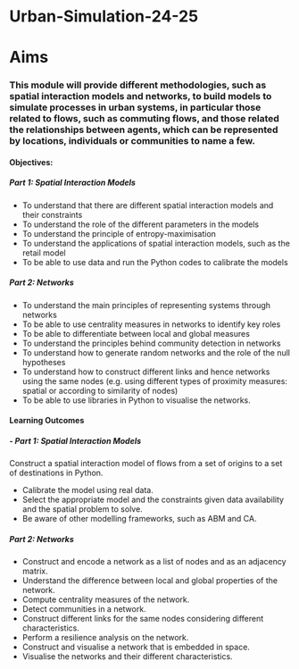 # Urban-Simulation-24-25

# Aims  
### This module will provide different methodologies, such as spatial interaction models and networks, to build models to simulate processes in urban systems, in particular those related to flows, such as commuting flows, and those related the relationships between agents, which can be represented by locations, individuals or communities to name a few. 

#### Objectives:
##### Part 1: Spatial Interaction Models
- To understand that there are different spatial interaction models and their constraints
- To understand the role of the different parameters in the models
- To understand the principle of entropy-maximisation 
- To understand the applications of spatial interaction models, such as the retail model
- To be able to use data and run the Python codes to calibrate the models
  

##### Part 2: Networks
- To understand the main principles of representing systems through networks 
- To be able to use centrality measures in networks to identify key roles
- To be able to differentiate between local and global measures
- To understand the principles behind community detection in networks
- To understand how to generate random networks and the role of the null hypotheses
- To understand how to construct different links and hence networks using the same nodes (e.g. using different types of proximity measures: spatial or according to similarity of nodes)
- To be able to use libraries in Python to visualise the networks.

#### Learning Outcomes
##### - Part 1: Spatial Interaction Models
Construct a spatial interaction model of flows from a set of origins to a set of destinations in Python.
- Calibrate the model using real data.
- Select the appropriate model and the constraints given data availability and the spatial problem to solve.
- Be aware of other modelling frameworks, such as ABM and CA.

##### Part 2: Networks
- Construct and encode a network as a list of nodes and as an adjacency matrix.
- Understand the difference between local and global properties of the network.
- Compute centrality measures of the network.
- Detect communities in a network.
- Construct different links for the same nodes considering different characteristics.
- Perform a resilience analysis on the network.
- Construct and visualise a network that is embedded in space.
- Visualise the networks and their different characteristics.


